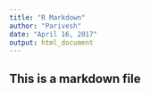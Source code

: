```yaml
---
title: "R Markdown"
author: "Parivesh"
date: "April 16, 2017"
output: html_document
---
```


## This is a markdown file


